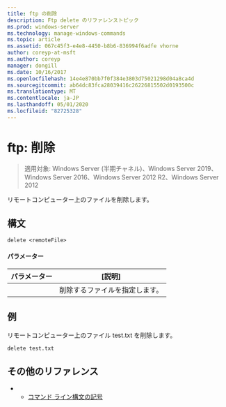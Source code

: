 ```yaml
---
title: ftp の削除
description: Ftp delete のリファレンストピック
ms.prod: windows-server
ms.technology: manage-windows-commands
ms.topic: article
ms.assetid: 067c45f3-e4e8-4450-b8b6-836994f6adfe vhorne
author: coreyp-at-msft
ms.author: coreyp
manager: dongill
ms.date: 10/16/2017
ms.openlocfilehash: 14e4e870bb7f0f384e3803d75021298d04a8ca4d
ms.sourcegitcommit: ab64dc83fca28039416c26226815502d0193500c
ms.translationtype: MT
ms.contentlocale: ja-JP
ms.lasthandoff: 05/01/2020
ms.locfileid: "82725328"
---
```

# <a name="ftp-delete"></a>ftp: 削除

> 適用対象: Windows Server (半期チャネル)、Windows Server 2019、Windows Server 2016、Windows Server 2012 R2、Windows Server 2012

リモートコンピューター上のファイルを削除します。   
## <a name="syntax"></a>構文  
```  
delete <remoteFile>  
```  
#### <a name="parameters"></a>パラメーター  

|  パラメーター   |          [説明]          |
|--------------|-------------------------------|
| <remoteFile> | 削除するファイルを指定します。 |

## <a name="examples"></a>例  
リモートコンピューター上のファイル test.txt を削除します。  
```  
delete test.txt  
```  
## <a name="additional-references"></a>その他のリファレンス  
-   - [コマンド ライン構文の記号](command-line-syntax-key.md)  
